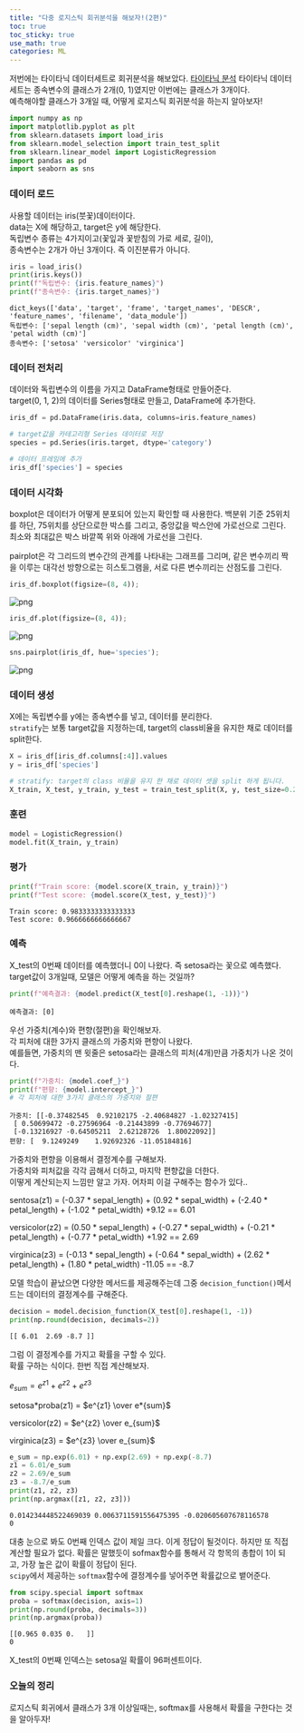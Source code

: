 ```yaml
---
title: "다중 로지스틱 회귀분석을 해보자!(2편)"
toc: true
toc_sticky: true
use_math: true
categories: ML
---
```


저번에는 타이타닉 데이터세트로 회귀분석을 해보았다. [타이타닉 분석](https://dongju923.github.io/ml/Multiple_Logistic_Regression/)
타이타닉 데이터세트는 종속변수의 클래스가 2개(0, 1)였지만 이번에는 클래스가 3개이다.  
예측해야할 클래스가 3개일 때, 어떻게 로지스틱 회귀분석을 하는지 알아보자!

```python
import numpy as np
import matplotlib.pyplot as plt
from sklearn.datasets import load_iris
from sklearn.model_selection import train_test_split
from sklearn.linear_model import LogisticRegression
import pandas as pd
import seaborn as sns
```

### 데이터 로드

사용할 데이터는 iris(붓꽃)데이터이다.  
data는 X에 해당하고, target은 y에 해당한다.  
독립변수 종류는 4가지이고(꽃잎과 꽃받침의 가로 세로, 길이),  
종속변수는 2개가 아닌 3개이다. 즉 이진분류가 아니다.

```python
iris = load_iris()
print(iris.keys())
print(f"독립변수: {iris.feature_names}")
print(f"종속변수: {iris.target_names}")
```

    dict_keys(['data', 'target', 'frame', 'target_names', 'DESCR', 'feature_names', 'filename', 'data_module'])
    독립변수: ['sepal length (cm)', 'sepal width (cm)', 'petal length (cm)', 'petal width (cm)']
    종속변수: ['setosa' 'versicolor' 'virginica']

### 데이터 전처리

데이터와 독립변수의 이름을 가지고 DataFrame형태로 만들어준다.  
target(0, 1, 2)의 데이터를 Series형태로 만들고, DataFrame에 추가한다.

```python
iris_df = pd.DataFrame(iris.data, columns=iris.feature_names)

# target값을 카테고리형 Series 데이터로 저장
species = pd.Series(iris.target, dtype='category')

# 데이터 프레임에 추가
iris_df['species'] = species
```

### 데이터 시각화

boxplot은 데이터가 어떻게 분포되어 있는지 확인할 때 사용한다. 백분위 기준 25위치를 하단, 75위치를 상단으로한 박스를 그리고, 중앙값을 박스안에 가로선으로 그린다. 최소와 최대값은 박스 바깥쪽 위와 아래에 가로선을 그린다.

pairplot은 각 그리드의 변수간의 관계를 나타내는 그래프를 그리며, 같은 변수끼리 짝을 이루는 대각선 방향으로는 히스토그램을, 서로 다른 변수끼리는 산점도를 그린다.

```python
iris_df.boxplot(figsize=(8, 4));
```

![png](/assets/images/regression/test_6_0.png)

```python
iris_df.plot(figsize=(8, 4));
```

![png](/assets/images/regression/test_7_0.png)

```python
sns.pairplot(iris_df, hue='species');
```

![png](/assets/images/regression/test_8_0.png)

### 데이터 생성

X에는 독립변수를 y에는 종속변수를 넣고, 데이터를 분리한다.  
`stratify`는 보통 target값을 지정하는데, target의 class비율을 유지한 채로 데이터를 split한다.

```python
X = iris_df[iris_df.columns[:4]].values
y = iris_df['species']

# stratify: target의 class 비율을 유지 한 채로 데이터 셋을 split 하게 됩니다.
X_train, X_test, y_train, y_test = train_test_split(X, y, test_size=0.2, stratify=y)
```

### 훈련

```python
model = LogisticRegression()
model.fit(X_train, y_train)
```

### 평가

```python
print(f"Train score: {model.score(X_train, y_train)}")
print(f"Test score: {model.score(X_test, y_test)}")
```

    Train score: 0.9833333333333333
    Test score: 0.9666666666666667

### 예측

X_test의 0번째 데이터를 예측했더니 0이 나왔다. 즉 setosa라는 꽃으로 예측했다. target값이 3개일때, 모델은 어떻게 예측을 하는 것일까?

```python
print(f"예측결과: {model.predict(X_test[0].reshape(1, -1))}")
```

    예측결과: [0]

우선 가중치(계수)와 편향(절편)을 확인해보자.  
각 피처에 대한 3가지 클래스의 가중치와 편향이 나왔다.  
예를들면, 가중치의 맨 윗줄은 setosa라는 클래스의 피처(4개)만큼 가중치가 나온 것이다.

```python
print(f"가중치: {model.coef_}")
print(f"편향: {model.intercept_}")
# 각 피처에 대한 3가지 클래스의 가중치와 절편
```

    가중치: [[-0.37482545  0.92102175 -2.40684827 -1.02327415]
     [ 0.50699472 -0.27596964 -0.21443899 -0.77694677]
     [-0.13216927 -0.64505211  2.62128726  1.80022092]]
    편향: [  9.1249249    1.92692326 -11.05184816]

가중치와 편향을 이용해서 결정계수를 구해보자.  
가중치와 피처값을 각각 곱해서 더하고, 마지막 편향값을 더한다.  
이떻게 계산되는지 느낌만 알고 가자. 어차피 이걸 구해주는 함수가 있다..

sentosa(z1) = (-0.37 \* sepal_length) + (0.92 \* sepal_width) + (-2.40 \* petal_length) + (-1.02 \* petal_width) +9.12 == 6.01

versicolor(z2) = (0.50 \* sepal_length) + (-0.27 \* sepal_width) + (-0.21 \* petal_length) + (-0.77 \* petal_width) +1.92 == 2.69

virginica(z3) = (-0.13 \* sepal_length) + (-0.64 \* sepal_width) + (2.62 \* petal_length) + (1.80 \* petal_width) -11.05 == -8.7

모델 학습이 끝났으면 다양한 메서드를 제공해주는데 그중 `decision_function()`메서드는 데이터의 결정계수를 구해준다.

```python
decision = model.decision_function(X_test[0].reshape(1, -1))
print(np.round(decision, decimals=2))
```

    [[ 6.01  2.69 -8.7 ]]

그럼 이 결정계수를 가지고 확률을 구할 수 있다.  
확률 구하는 식이다. 한번 직접 계산해보자.

$e_{sum} = e^{z1} + e^{z2} + e^{z3}$

setosa*proba(z1) = $e^{z1} \over e*{sum}$

versicolor(z2) = $e^{z2} \over e_{sum}$

virginica(z3) = $e^{z3} \over e_{sum}$

```python
e_sum = np.exp(6.01) + np.exp(2.69) + np.exp(-8.7)
z1 = 6.01/e_sum
z2 = 2.69/e_sum
z3 = -8.7/e_sum
print(z1, z2, z3)
print(np.argmax([z1, z2, z3]))
```

    0.014234448522469039 0.0063711591556475395 -0.020605607678116578
    0

대충 눈으로 봐도 0번째 인덱스 값이 제일 크다. 이게 정답이 될것이다.
하지만 또 직접 계산할 필요가 없다. 확률은 말했듯이 sofmax함수를 통해서 각 항목의 총합이 1이 되고, 가장 높은 값이 확률이 정답이 된다.  
`scipy`에서 제공하는 `softmax`함수에 결정계수를 넣어주면 확률값으로 뱉어준다.

```python
from scipy.special import softmax
proba = softmax(decision, axis=1)
print(np.round(proba, decimals=3))
print(np.argmax(proba))
```

    [[0.965 0.035 0.   ]]
    0

X_test의 0번째 인덱스는 setosa일 확률이 96퍼센트이다.

### 오늘의 정리

로지스틱 회귀에서 클래스가 3개 이상일때는, softmax를 사용해서 확률을 구한다는 것을 알아두자!
